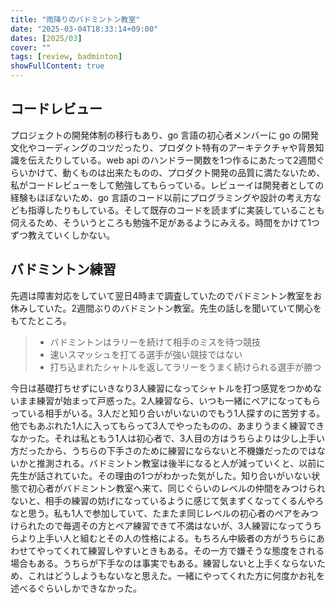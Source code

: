 ```yaml
---
title: "雨降りのバドミントン教室"
date: "2025-03-04T18:33:14+09:00"
dates: [2025/03]
cover: ""
tags: [review, badminton]
showFullContent: true
---
```


## コードレビュー

プロジェクトの開発体制の移行もあり、go 言語の初心者メンバーに go の開発文化やコーディングのコツだったり、プロダクト特有のアーキテクチャや背景知識を伝えたりしている。web api のハンドラー関数を1つ作るにあたって2週間ぐらいかけて、動くものは出来たものの、プロダクト開発の品質に満たないため、私がコードレビューをして勉強してもらっている。レビューイは開発者としての経験もほぼないため、go 言語のコード以前にプログラミングや設計の考え方なども指導したりもしている。そして既存のコードを読まずに実装していることも伺えるため、そういうところも勉強不足があるようにみえる。時間をかけて1つずつ教えていくしかない。

## バドミントン練習

先週は障害対応をしていて翌日4時まで調査していたのでバドミントン教室をお休みしていた。2週間ぶりのバドミントン教室。先生の話しを聞いていて関心をもてたところ。

> * バドミントンはラリーを続けて相手のミスを待つ競技
> * 速いスマッシュを打てる選手が強い競技ではない
> * 打ち込まれたシャトルを返してラリーをうまく続けられる選手が勝つ

今日は基礎打ちせずにいきなり3人練習になってシャトルを打つ感覚をつかめないまま練習が始まって戸惑った。2人練習なら、いつも一緒にペアになってもらっている相手がいる。3人だと知り合いがいないのでもう1人探すのに苦労する。他でもあぶれた1人に入ってもらって3人でやったものの、あまりうまく練習できなかった。それは私ともう1人は初心者で、3人目の方はうちらよりは少し上手い方だったから、うちらの下手さのために練習にならないと不機嫌だったのではないかと推測される。バドミントン教室は後半になると人が減っていくと、以前に先生が話されていた。その理由の1つがわかった気がした。知り合いがいない状態で初心者がバドミントン教室へ来て、同じぐらいのレベルの仲間をみつけられないと、相手の練習の妨げになっているように感じて気まずくなってくるんやろなと思う。私も1人で参加していて、たまたま同じレベルの初心者のペアをみつけられたので毎週その方とペア練習できて不満はないが、3人練習になってうちらより上手い人と組むとその人の性格による。もちろん中級者の方がうちらにあわせてやってくれて練習しやすいときもある。その一方で嫌そうな態度をされる場合もある。うちらが下手なのは事実でもある。練習しないと上手くならないため、これはどうしようもないなと思えた。一緒にやってくれた方に何度かお礼を述べるぐらいしかできなかった。
